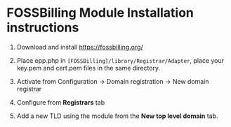 # FOSSBilling Module Installation instructions

1. Download and install https://fossbilling.org/

2. Place epp.php in `[FOSSBilling]/library/Registrar/Adapter`, place your key.pem and cert.pem files in the same directory.

3. Activate from Configuration -> Domain registration -> New domain registrar

4. Configure from **Registrars** tab

5. Add a new TLD using the module from the **New top level domain** tab.
